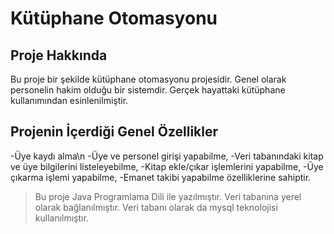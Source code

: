 # Kütüphane Otomasyonu

## Proje Hakkında
Bu proje bir şekilde kütüphane otomasyonu projesidir. Genel olarak personelin hakim olduğu bir sistemdir. Gerçek hayattaki kütüphane kullanımından esinlenilmiştir.



## Projenin İçerdiği Genel Özellikler
-Üye kaydı alma\n
-Üye ve personel girişi yapabilme,
-Veri tabanındaki kitap ve üye bilgilerini listeleyebilme,
-Kitap ekle/çıkar işlemlerini yapabilme,
-Üye çıkarma işlemi yapabilme,
-Emanet takibi yapabilme özelliklerine sahiptir.


> Bu proje Java Programlama Dili ile yazılmıştır. Veri tabanına yerel olarak bağlanılmıştır. Veri tabanı olarak da mysql teknolojisi kullanılmıştır.
